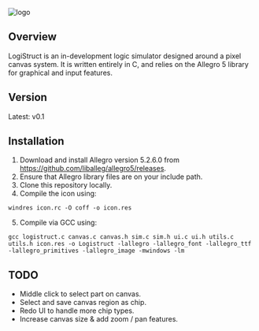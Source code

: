 ![logo](https://github.com/idakandrew/logistruct/blob/main/data/logo.png?raw=true)

## Overview
LogiStruct is an in-development logic simulator designed around a pixel canvas system. It is written entirely in C, and relies on the Allegro 5 library for graphical and input features. 
## Version
Latest: v0.1
## Installation
1. Download and install Allegro version 5.2.6.0 from https://github.com/liballeg/allegro5/releases. 
2. Ensure that Allegro library files are on your include path. 
3. Clone this repository locally. 
4. Compile the icon using:
```
windres icon.rc -O coff -o icon.res
```
5. Compile via GCC using: 
```
gcc logistruct.c canvas.c canvas.h sim.c sim.h ui.c ui.h utils.c utils.h icon.res -o Logistruct -lallegro -lallegro_font -lallegro_ttf -lallegro_primitives -lallegro_image -mwindows -lm
```
## TODO
- Middle click to select part on canvas.
- Select and save canvas region as chip.
- Redo UI to handle more chip types.
- Increase canvas size & add zoom / pan features.
